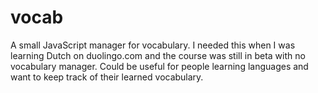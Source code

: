 # vocab
A small JavaScript manager for vocabulary. I needed this when I was learning Dutch on duolingo.com and the course was still in beta with no vocabulary manager. Could be useful for people learning languages and want to keep track of their learned vocabulary.
